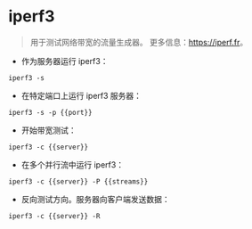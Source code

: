 # iperf3

> 用于测试网络带宽的流量生成器。
> 更多信息：<https://iperf.fr>。

- 作为服务器运行 iperf3：

`iperf3 -s`

- 在特定端口上运行 iperf3 服务器：

`iperf3 -s -p {{port}}`

- 开始带宽测试：

`iperf3 -c {{server}}`

- 在多个并行流中运行 iperf3：

`iperf3 -c {{server}} -P {{streams}}`

- 反向测试方向。服务器向客户端发送数据：

`iperf3 -c {{server}} -R`
